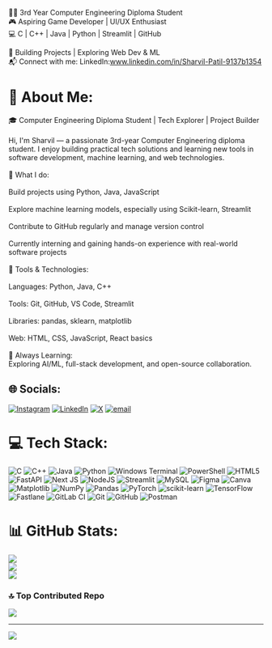 👨‍💻 3rd Year Computer Engineering Diploma Student<br/>
🎮 Aspiring Game Developer | UI/UX Enthusiast<br/>
💻 C | C++ | Java | Python | Streamlit | GitHub<br/>

🚀 Building Projects | Exploring Web Dev & ML<br/>
📬 Connect with me:
LinkedIn:www.linkedin.com/in/Sharvil-Patil-9137b1354

# 💫 About Me:
🎓 Computer Engineering Diploma Student | Tech Explorer | Project Builder<br><br>Hi, I'm Sharvil — a passionate 3rd-year Computer Engineering diploma student. I enjoy building practical tech solutions and learning new tools in software development, machine learning, and web technologies.<br><br>🚀 What I do:<br><br>Build projects using Python, Java, JavaScript<br><br>Explore machine learning models, especially using Scikit-learn, Streamlit<br><br>Contribute to GitHub regularly and manage version control<br><br>Currently interning and gaining hands-on experience with real-world software projects<br><br>🔧 Tools & Technologies:<br><br>Languages: Python, Java, C++<br><br>Tools: Git, GitHub, VS Code, Streamlit<br><br>Libraries: pandas, sklearn, matplotlib<br><br>Web: HTML, CSS, JavaScript, React basics<br><br>🧠 Always Learning:<br>Exploring AI/ML, full-stack development, and open-source collaboration.


## 🌐 Socials:
[![Instagram](https://img.shields.io/badge/Instagram-%23E4405F.svg?logo=Instagram&logoColor=white)](https://instagram.com/sharvil_patil_24) [![LinkedIn](https://img.shields.io/badge/LinkedIn-%230077B5.svg?logo=linkedin&logoColor=white)](www.linkedin.com/in/sharvil-patil-9137b1354) [![X](https://img.shields.io/badge/X-black.svg?logo=X&logoColor=white)](https://x.com/@patilsharvil24) [![email](https://img.shields.io/badge/Email-D14836?logo=gmail&logoColor=white)](mailto:sharvilpatilb99@gmail.com) 

# 💻 Tech Stack:
![C](https://img.shields.io/badge/c-%2300599C.svg?style=for-the-badge&logo=c&logoColor=white) ![C++](https://img.shields.io/badge/c++-%2300599C.svg?style=for-the-badge&logo=c%2B%2B&logoColor=white) ![Java](https://img.shields.io/badge/java-%23ED8B00.svg?style=for-the-badge&logo=openjdk&logoColor=white) ![Python](https://img.shields.io/badge/python-3670A0?style=for-the-badge&logo=python&logoColor=ffdd54) ![Windows Terminal](https://img.shields.io/badge/Windows%20Terminal-%234D4D4D.svg?style=for-the-badge&logo=windows-terminal&logoColor=white) ![PowerShell](https://img.shields.io/badge/PowerShell-%235391FE.svg?style=for-the-badge&logo=powershell&logoColor=white) ![HTML5](https://img.shields.io/badge/html5-%23E34F26.svg?style=for-the-badge&logo=html5&logoColor=white) ![FastAPI](https://img.shields.io/badge/FastAPI-005571?style=for-the-badge&logo=fastapi) ![Next JS](https://img.shields.io/badge/Next-black?style=for-the-badge&logo=next.js&logoColor=white) ![NodeJS](https://img.shields.io/badge/node.js-6DA55F?style=for-the-badge&logo=node.js&logoColor=white) ![Streamlit](https://img.shields.io/badge/Streamlit-%23FE4B4B.svg?style=for-the-badge&logo=streamlit&logoColor=white) ![MySQL](https://img.shields.io/badge/mysql-4479A1.svg?style=for-the-badge&logo=mysql&logoColor=white) ![Figma](https://img.shields.io/badge/figma-%23F24E1E.svg?style=for-the-badge&logo=figma&logoColor=white) ![Canva](https://img.shields.io/badge/Canva-%2300C4CC.svg?style=for-the-badge&logo=Canva&logoColor=white) ![Matplotlib](https://img.shields.io/badge/Matplotlib-%23ffffff.svg?style=for-the-badge&logo=Matplotlib&logoColor=black) ![NumPy](https://img.shields.io/badge/numpy-%23013243.svg?style=for-the-badge&logo=numpy&logoColor=white) ![Pandas](https://img.shields.io/badge/pandas-%23150458.svg?style=for-the-badge&logo=pandas&logoColor=white) ![PyTorch](https://img.shields.io/badge/PyTorch-%23EE4C2C.svg?style=for-the-badge&logo=PyTorch&logoColor=white) ![scikit-learn](https://img.shields.io/badge/scikit--learn-%23F7931E.svg?style=for-the-badge&logo=scikit-learn&logoColor=white) ![TensorFlow](https://img.shields.io/badge/TensorFlow-%23FF6F00.svg?style=for-the-badge&logo=TensorFlow&logoColor=white) ![Fastlane](https://img.shields.io/badge/fastlane-%2382bd4e.svg?style=for-the-badge&logo=fastlane&logoColor=black) ![GitLab CI](https://img.shields.io/badge/gitlab%20CI-%23181717.svg?style=for-the-badge&logo=gitlab&logoColor=white) ![Git](https://img.shields.io/badge/git-%23F05033.svg?style=for-the-badge&logo=git&logoColor=white) ![GitHub](https://img.shields.io/badge/github-%23121011.svg?style=for-the-badge&logo=github&logoColor=white) ![Postman](https://img.shields.io/badge/Postman-FF6C37?style=for-the-badge&logo=postman&logoColor=white)
# 📊 GitHub Stats:
![](https://github-readme-stats.vercel.app/api?username=Sharvilbeast&theme=dark&hide_border=false&include_all_commits=false&count_private=false)<br/>
![](https://nirzak-streak-stats.vercel.app/?user=Sharvilbeast&theme=dark&hide_border=false)<br/>
![](https://github-readme-stats.vercel.app/api/top-langs/?username=Sharvilbeast&theme=dark&hide_border=false&include_all_commits=false&count_private=false&layout=compact)

### 🔝 Top Contributed Repo
![](https://github-contributor-stats.vercel.app/api?username=Sharvilbeast&limit=5&theme=dark&combine_all_yearly_contributions=true)

---
[![](https://visitcount.itsvg.in/api?id=Sharvilbeast&icon=6&color=0)](https://visitcount.itsvg.in)

<!-- Proudly created with GPRM ( https://gprm.itsvg.in ) -->
